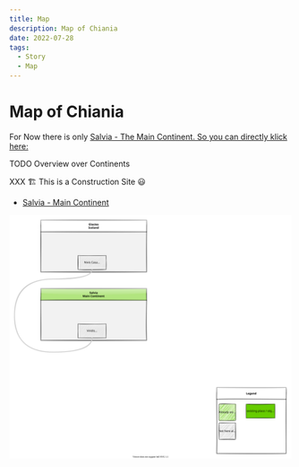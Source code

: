 ```yaml
---
title: Map
description: Map of Chiania
date: 2022-07-28
tags:
  - Story
  - Map
---
```


# Map of Chiania

For Now there is only [Salvia - The Main Continent. So you can directly klick here:](salvia/01_viridis_main_city.md)



TODO Overview over Continents

XXX 🏗️ This is a Construction Site 😃

- [Salvia - Main Continent](salvia/01_viridis_main_city.md)

![Continents](include/world_continents.drawio.svg)